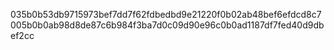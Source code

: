 035b0b53db9715973bef7dd7f62fdbedbd9e21220f0b02ab48bef6efdcd8c7005b0b0ab98d8de87c6b984f3ba7d0c09d90e96c0b0ad1187df7fed40d9dbef2cc
